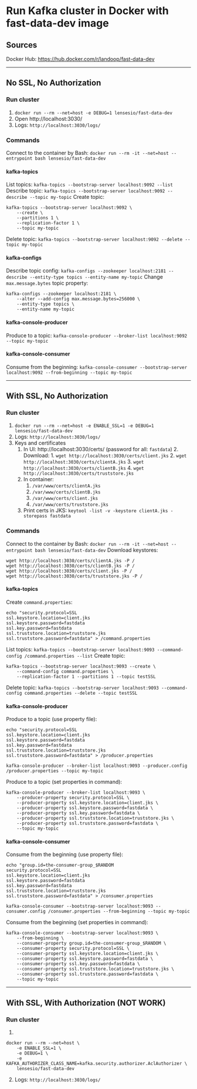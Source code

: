 # Run Kafka cluster in Docker with fast-data-dev image

## Sources
Docker Hub: https://hub.docker.com/r/landoop/fast-data-dev

---------------------------------------------------------------------------------------------

## No SSL, No Authorization
### Run cluster
1. `docker run --rm --net=host -e DEBUG=1 lensesio/fast-data-dev`
2. Open http://localhost:3030/
3. Logs: `http://localhost:3030/logs/`

### Commands
Connect to the container by Bash:
`docker run --rm -it --net=host --entrypoint bash lensesio/fast-data-dev`

#### kafka-topics
List topics:
`kafka-topics --bootstrap-server localhost:9092 --list`
Describe topic:
`kafka-topics --bootstrap-server localhost:9092 --describe --topic my-topic`
Create topic:
```
kafka-topics --bootstrap-server localhost:9092 \
    --create \
    --partitions 1 \
    --replication-factor 1 \
    --topic my-topic
```
Delete topic:
`kafka-topics --bootstrap-server localhost:9092 --delete --topic my-topic`

#### kafka-configs
Describe topic config:
`kafka-configs --zookeeper localhost:2181 --describe --entity-type topics --entity-name my-topic`
Change `max.message.bytes` topic property:
```
kafka-configs --zookeeper localhost:2181 \
    --alter --add-config max.message.bytes=256000 \
    --entity-type topics \
    --entity-name my-topic
```

#### kafka-console-producer
Produce to a topic:
`kafka-console-producer --broker-list localhost:9092 --topic my-topic`

#### kafka-console-consumer
Consume from the beginning:
`kafka-console-consumer --bootstrap-server localhost:9092 --from-beginning --topic my-topic`

---------------------------------------------------------------------------------------------

## With SSL, No Authorization
### Run cluster
1. `docker run --rm --net=host -e ENABLE_SSL=1 -e DEBUG=1 lensesio/fast-data-dev`
2. Logs: `http://localhost:3030/logs/`
3. Keys and certificates
    1. In UI: http://localhost:3030/certs/ (password for all: `fastdata`)
        2. Download:
            1. `wget http://localhost:3030/certs/client.jks`
            2. `wget http://localhost:3030/certs/clientA.jks`
            3. `wget http://localhost:3030/certs/clientB.jks`
            4. `wget http://localhost:3030/certs/truststore.jks`
    1. In container: 
        1. `/var/www/certs/clientA.jks`
        2. `/var/www/certs/clientB.jks`
        3. `/var/www/certs/client.jks`
        4. `/var/www/certs/truststore.jks`
    1. Print certs in JKS: `keytool -list -v -keystore clientA.jks -storepass fastdata`

### Commands
Connect to the container by Bash:
`docker run --rm -it --net=host --entrypoint bash lensesio/fast-data-dev`
Download keystores:
```
wget http://localhost:3030/certs/clientA.jks -P /
wget http://localhost:3030/certs/clientB.jks -P /
wget http://localhost:3030/certs/client.jks -P /
wget http://localhost:3030/certs/truststore.jks -P /
```

#### kafka-topics
Create `command.properties`:
```
echo "security.protocol=SSL
ssl.keystore.location=client.jks
ssl.keystore.password=fastdata
ssl.key.password=fastdata
ssl.truststore.location=truststore.jks
ssl.truststore.password=fastdata" > /command.properties
```
List topics:
`kafka-topics --bootstrap-server localhost:9093 --command-config /command.properties --list`
Create topic:
```
kafka-topics --bootstrap-server localhost:9093 --create \
    --command-config command.properties \
    --replication-factor 1 --partitions 1 --topic testSSL
```
Delete topic:
`kafka-topics --bootstrap-server localhost:9093 --command-config command.properties --delete --topic testSSL`

#### kafka-console-producer
Produce to a topic (use property file):
```
echo "security.protocol=SSL
ssl.keystore.location=client.jks
ssl.keystore.password=fastdata
ssl.key.password=fastdata
ssl.truststore.location=truststore.jks
ssl.truststore.password=fastdata" > /producer.properties

kafka-console-producer --broker-list localhost:9093 --producer.config /producer.properties --topic my-topic
```
Produce to a topic (set properties in command):
```
kafka-console-producer --broker-list localhost:9093 \
    --producer-property security.protocol=SSL \
    --producer-property ssl.keystore.location=client.jks \
    --producer-property ssl.keystore.password=fastdata \
    --producer-property ssl.key.password=fastdata \
    --producer-property ssl.truststore.location=truststore.jks \
    --producer-property ssl.truststore.password=fastdata \
    --topic my-topic
```

#### kafka-console-consumer
Consume from the beginning (use property file):
```
echo "group.id=the-consumer-group_$RANDOM
security.protocol=SSL
ssl.keystore.location=client.jks
ssl.keystore.password=fastdata
ssl.key.password=fastdata
ssl.truststore.location=truststore.jks
ssl.truststore.password=fastdata" > /consumer.properties

kafka-console-consumer --bootstrap-server localhost:9093 --consumer.config /consumer.properties --from-beginning --topic my-topic
```
Consume from the beginning (set properties in command):
```
kafka-console-consumer --bootstrap-server localhost:9093 \
    --from-beginning \
    --consumer-property group.id=the-consumer-group_$RANDOM \
    --consumer-property security.protocol=SSL \
    --consumer-property ssl.keystore.location=client.jks \
    --consumer-property ssl.keystore.password=fastdata \
    --consumer-property ssl.key.password=fastdata \
    --consumer-property ssl.truststore.location=truststore.jks \
    --consumer-property ssl.truststore.password=fastdata \
    --topic my-topic
```

---------------------------------------------------------------------------------------------

## With SSL, With Authorization (NOT WORK)
### Run cluster
1. 
```
docker run --rm --net=host \
    -e ENABLE_SSL=1 \
    -e DEBUG=1 \
    -e KAFKA_AUTHORIZER_CLASS_NAME=kafka.security.authorizer.AclAuthorizer \
    lensesio/fast-data-dev
```
2. Logs: `http://localhost:3030/logs/`
